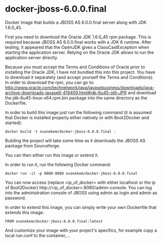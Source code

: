 # docker-jboss-6.0.0.final
Docker image that builds a JBOSS AS 6.0.0.final server along with JDK 1.6.0_45.

First you need to download the Oracle JDK 1.6.0_45 rpm package.
This is required because JBOSS AS 6.0.0.final works with a JDK 6 runtime.
After testing, it appeared that the OpenJDK gives a ClassCastException when starting the application server. Relying on the Oracle JDK allows to run the application server directly.

Because you must accept the Terms and Conditions of Oracle prior to installing the Oracle JDK, I have not bundled this into this project. You have to download it separately (and accept yourself the Terms and Conditions). In order to download the rpm, you can go to: http://www.oracle.com/technetwork/java/javasebusiness/downloads/java-archive-downloads-javase6-419409.html#jdk-6u45-oth-JPR and download the jdk-6u45-linux-x64.rpm.bin package into the same directory as the Dockerfile.

In order to build this image just run the following command (it is assumed that Docker is installed properly either natively or with Boot2Docker and started):

    docker build -t ovanekem/docker-jboss-6.0.0.final .
  
Building the project will take some time as it downloads the JBOSS AS package from Sourceforge.

You can then either run this image or extend it.

In order to run it, run the following Docker command:

    docker run -it -p 8080:8080 ovanekem/docker-jboss-6.0.0.final
  
You can now access (replace <ip_of_docker> with either localhost or the ip of Boot2Docker) http://<ip_of_docker>:8080/admin-console.
You can log into the administration console of JBOSS using admin as login and admin as password.

In order to extend this image, you can simply write your own Dockerfile that extends this image:

    FROM ovanekem/docker-jboss-6.0.0.final:latest

And customize your image with your project's specifics, for example copy a local run.conf to the container,...

    